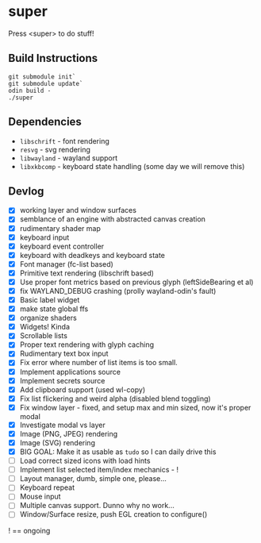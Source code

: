 # super
Press &lt;super> to do stuff!

## Build Instructions
```
git submodule init`
git submodule update`
odin build -
./super
```

## Dependencies
- `libschrift` - font rendering 
- `resvg` - svg rendering 
- `libwayland` - wayland support
- `libxkbcomp` - keyboard state handling (some day we will remove this)

## Devlog
- [x] working layer and window surfaces
- [x] semblance of an engine with abstracted canvas creation
- [x] rudimentary shader map
- [x] keyboard input 
- [x] keyboard event controller 
- [x] keyboard with deadkeys and keyboard state
- [x] Font manager (fc-list based)
- [x] Primitive text rendering (libschrift based)
- [x] Use proper font metrics based on previous glyph (leftSideBearing et al)
- [x] fix WAYLAND_DEBUG crashing (prolly wayland-odin's fault)
- [x] Basic label widget
- [x] make state global ffs
- [x] organize shaders
- [x] Widgets! Kinda
- [x] Scrollable lists
- [x] Proper text rendering with glyph caching
- [x] Rudimentary text box input
- [x] Fix error where number of list items is too small.
- [x] Implement applications source 
- [x] Implement secrets source
- [x] Add clipboard support (used wl-copy)
- [x] Fix list flickering and weird alpha (disabled blend toggling)
- [x] Fix window layer - fixed, and setup max and min sized, now it's proper modal
- [x] Investigate modal vs layer
- [x] Image (PNG, JPEG) rendering
- [x] Image (SVG) rendering
- [x] BIG GOAL: Make it as usable as `tudo` so I can daily drive this
- [ ] Load correct sized icons with load hints
- [ ] Implement list selected item/index mechanics - !
- [ ] Layout manager, dumb, simple one, please...
- [ ] Keyboard repeat 
- [ ] Mouse input
- [ ] Multiple canvas support. Dunno why no work...
- [ ] Window/Surface resize, push EGL creation to configure()

! == ongoing
